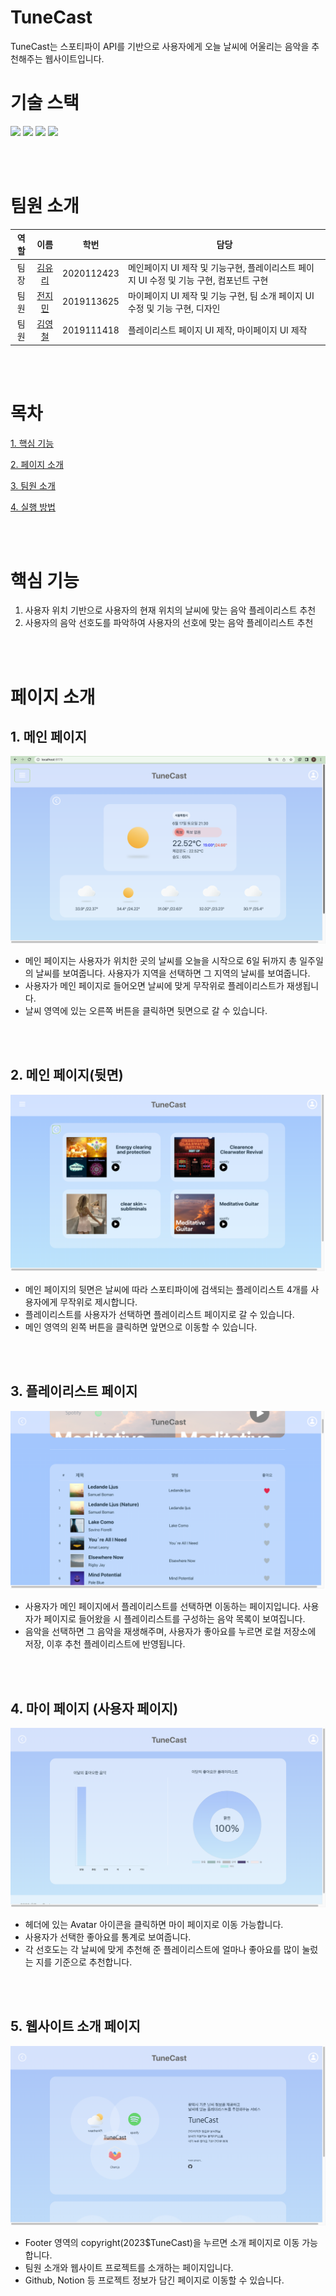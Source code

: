 # TuneCast
TuneCast는 스포티파이 API를 기반으로 사용자에게 오늘 날씨에 어울리는 음악을 추천해주는 웹사이트입니다. 

# 기술 스택
<img src="https://img.shields.io/badge/html5-E34F26?style=for-the-badge&logo=html5&logoColor=white"/> <img src="https://img.shields.io/badge/css-1572B6?style=for-the-badge&logo=css3&logoColor=white"/> <img src="https://img.shields.io/badge/javascript-F7DF1E?style=for-the-badge&logo=javascript&logoColor=black"/> <img src="https://img.shields.io/badge/react-61DAFB?style=for-the-badge&logo=react&logoColor=black"/>

<br/>
<br/>

# 팀원 소개 
| 역할  | 이름 | 학번 | 담당 |
| :-----: |:----:| :------: | ---------- |
| 팀장  | [김유리](https://github.com/yurik1m) |2020112423| 메인페이지 UI 제작 및 기능구현, 플레이리스트 페이지 UI 수정 및 기능 구현, 컴포넌트 구현
| 팀원   | [전지민](https://github.com/JMM00)|2019113625| 마이페이지 UI 제작 및 기능 구현, 팀 소개 페이지 UI 수정 및 기능 구현, 디자인
| 팀원  | [김영철](https://github.com/kyc7604) | 2019111418| 플레이리스트 페이지 UI 제작, 마이페이지 UI 제작

<br/>
<br/>

# 목차 
[1. 핵심 기능](#기능)


[2. 페이지 소개](#페이지-소개)


[3. 팀원 소개](#팀원-소개)


[4. 실행 방법](#실행-방법)

<br/>
<br/>


# 핵심 기능
1. 사용자 위치 기반으로 사용자의 현재 위치의 날씨에 맞는 음악 플레이리스트 추천
2. 사용자의 음악 선호도를 파악하여 사용자의 선호에 맞는 음악 플레이리스트 추천 


<br/>
<br/>


# 페이지 소개

## 1. 메인 페이지 ##

<img src='./Images/main.png'/>

- 메인 페이지는 사용자가 위치한 곳의 날씨를 오늘을 시작으로 6일 뒤까지 총 일주일의 날씨를 보여줍니다. 사용자가 지역을 선택하면 그 지역의 날씨를 보여줍니다. 
- 사용자가 메인 페이지로 들어오면 날씨에 맞게 무작위로 플레이리스트가 재생됩니다. 
- 날씨 영역에 있는 오른쪽 버튼을 클릭하면 뒷면으로 갈 수 있습니다. 


<br/>
<br/>

## 2. 메인 페이지(뒷면) ##  

<img src='./Images/main2.png'/>

  - 메인 페이지의 뒷면은 날씨에 따라 스포티파이에 검색되는 플레이리스트 4개를 사용자에게 무작위로 제시합니다. 
  - 플레이리스트를 사용자가 선택하면 플레이리스트 페이지로 갈 수 있습니다.
  - 메인 영역의 왼쪽 버튼을 클릭하면 앞면으로 이동할 수 있습니다.

<br/>
<br/>

## 3. 플레이리스트 페이지 ##
<img src='./Images/track.png'/>

- 사용자가 메인 페이지에서 플레이리스트를 선택하면 이동하는 페이지입니다. 사용자가 페이지로 들어왔을 시 플레이리스트를 구성하는 음악 목록이 보여집니다. 
- 음악을 선택하면 그 음악을 재생해주며, 사용자가 좋아요를 누르면 로컬 저장소에 저장, 이후 추천 플레이리스트에 반영됩니다.

<br/>
<br/>

## 4. 마이 페이지 (사용자 페이지) ##

<img src='./Images/chart.png'/>

- 헤더에 있는 Avatar 아이콘을 클릭하면 마이 페이지로 이동 가능합니다.
- 사용자가 선택한 좋아요를 통계로 보여줍니다.
- 각 선호도는 각 날씨에 맞게 추천해 준 플레이리스트에 얼마나 좋아요를 많이 눌렀는 지를 기준으로 추천합니다.

<br/>
<br/>

## 5. 웹사이트 소개 페이지 ##

<img src='./Images/tunecast.png'/>

- Footer 영역의 copyright(2023$TuneCast)을 누르면 소개 페이지로 이동 가능합니다.
- 팀원 소개와 웹사이트 프로젝트를 소개하는 페이지입니다.
- Github, Notion 등 프로젝트 정보가 담긴 페이지로 이동할 수 있습니다. 



